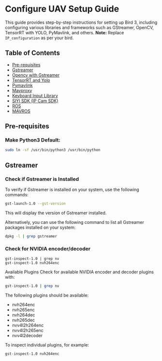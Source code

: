 # Configure UAV Setup Guide

This guide provides step-by-step instructions for setting up Bird 3, including configuring various libraries and frameworks such as GStreamer, OpenCV, TensorRT with YOLO, PyMavlink, and others. **Note:** Replace `IP_configuration` as per your bird.

## Table of Contents
- [Pre-requisites](#pre-requisites)
- [Gstreamer](#gstreamer)
- [Opencv with Gstreamer](#opencv-with-gstreamer)
- [TensorRT and Yolo](#tensorrt-and-yolo)
- [Pymavlink](#pymavlink)
- [Mavproxy](#mavproxy)
- [Keyboard Input Library](#keyboard-input-library)
- [SIYI SDK (IP Cam SDK)](#siyi-sdk-ip-cam-sdk)
- [ROS](#ros)
- [MAVROS](#mavros)

## Pre-requisites

### Make Python3 Default:
```bash
sudo ln -sf /usr/bin/python3 /usr/bin/python
````
## Gstreamer
### Check if Gstreamer is Installed
To verify if Gstreamer is installed on your system, use the following commands:

```bash
gst-launch-1.0 --gst-version
````
This will display the version of Gstreamer installed.

Alternatively, you can use the following command to list all Gstreamer packages installed on your system:
```bash
dpkg -l | grep gstreamer
```
### Check for NVIDIA encoder/decoder
```
gst-inspect-1.0 | grep nv
gst-inspect-1.0 nvh264enc
```

Available Plugins
Check for available NVIDIA encoder and decoder plugins with:

````bash
gst-inspect-1.0 | grep nv
````
The following plugins should be available:

- nvh264enc
- nvh265enc
- nvh264dec
- nvh265dec
- nvv4l2h264enc
- nvv4l2h265enc
- nvv4l2decoder

To inspect individual plugins, for example:

```bash
gst-inspect-1.0 nvh264enc
```
